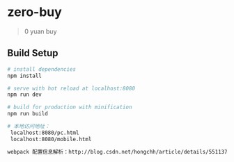 # zero-buy

> 0 yuan buy

## Build Setup

``` bash
# install dependencies
npm install

# serve with hot reload at localhost:8080
npm run dev

# build for production with minification
npm run build

# 本地访问地址：
 localhost:8080/pc.html
 localhost:8080/mobile.html

webpack 配置信息解析：http://blog.csdn.net/hongchh/article/details/55113751
```
